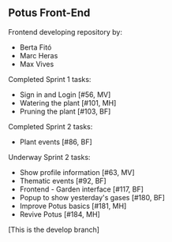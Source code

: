 Potus Front-End
---

Frontend developing repository by:

- Berta Fitó
- Marc Heras
- Max Vives

Completed Sprint 1 tasks:

- Sign in and Login [#56, MV]
- Watering the plant [#101, MH]
- Pruning the plant [#103, BF]

Completed Sprint 2 tasks:

- Plant events [#86, BF]

Underway Sprint 2 tasks:

- Show profile information [#63, MV]
- Thematic events [#92, BF]
- Frontend - Garden interface [#117, BF]
- Popup to show yesterday's gases [#180, BF]
- Improve Potus basics [#181, MH]
- Revive Potus [#184, MH]

[This is the develop branch]
